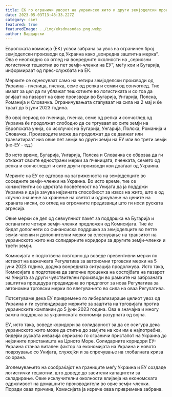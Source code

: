 ```yaml
---
title: ЕК го ограничи увозот на украинско жито и други земјоделски производи
date: 2023-05-03T13:48:33.227Z
category: свет
featured: true
featuredImage: ../img/eksdnasndas.png.webp
author: Вардарски
---
```


Европската комисија (ЕК) усвои забрана за увоз на ограничен број земјоделски производи од Украина како „вонредна заштитна мерка“. Ова е неопходно со оглед на вонредните околности на „сериозни логистички тешкотии во пет земји-членки на ЕУ“, меѓу кои и Бугарија, информираат од прес-службата на ЕК.

Мерките се однесуваат само на четири земјоделски производи од Украина - пченица, пченка, семе од репка и семки од сончоглед. Тие имаат за цел да ги ублажат тешкотиите во логистиката и со тоа да влијаат на пазарот на овие производи во Бугарија, Унгарија, Полска, Романија и Словачка. Ограничувањата стапуваат на сила на 2 мај и ќе траат до 5 јуни 2023 година.

Во овој период со пченица, пченка, семе од репка и сончоглед од Украина ќе продолжат слободно да се тргуваат во сите земји на Европската унија, со исклучок на Бугарија, Унгарија, Полска, Романија и Словачка. Производите може да продолжат да се движат или транзитираат низ овие пет земји во други земји на ЕУ или во трети земји (не-ЕУ - ед.)

Во исто време, Бугарија, Унгарија, Полска и Словачка се обврзаа да ги откажат своите еднострани мерки за пченицата, пченката, семето од репка и сончогледот и сите други производи кои доаѓаат од Украина.

Мерките на ЕУ се одговор на загриженоста на земјоделците во соседните земји-членки на Украина. Во исто време, тие се конзистентни со цврстата посветеност на Унијата да ја поддржи Украина и да ја зачува нејзината способност за извоз на жито, што е од клучно значење за хранење на светот и одржување на цените на храната ниски, со оглед на огромните предизвици што ги носи руската агресија.

Овие мерки се дел од севкупниот пакет за поддршка на Бугарија и останатите четири земји-членки предложен од Комисијата. Тие ќе бидат дополнети со финансиска поддршка за земјоделците во петте земји-членки и дополнителни мерки за олеснување на транзитот на украинското жито низ солидарните коридори за другите земји-членки и трети земји.

Комисијата е подготвена повторно да воведе превентивни мерки по истекот на важечката Регулатива за автономни трговски мерки на 5 јуни 2023 година, додека вонредната ситуација продолжува. Исто така, Комисијата е подготвена да започне проценка на состојбата на пазарот на Унијата за други чувствителни производи во рамките на забрзаната заштитна процедура предвидена во предлогот за нова Регулатива за автономни трговски мерки по влегувањето во сила на оваа Регулатива.

Потсетуваме дека ЕУ привремено го либерализираше целиот увоз од Украина и ги суспендираше мерките за заштита на трговијата против украинските компании до 5 јуни 2023 година. Ова е значајна и многу важна поддршка за украинската економија разурната од војна.

ЕУ, исто така, воведе коридори за солидарност за да се осигура дека украинското жито може да стигне до земјите на кои им е најпотребна, бидејќи руската инвазија сериозно го ограничи пристапот на Украина до нејзините пристаништа на Црното Море. Солидарните коридори ЕУ-Украина станаа витален фактор за економијата на Украина и новото поврзување со Унијата, служејќи и за спречување на глобалната криза со храна.

Зголемувањето на сообраќајот на границите меѓу Украина и ЕУ создаде логистички тешкотии, што доведе до заситени капацитети за складирање. Овие исклучителни околности влијаеја на економската одржливост на домашните производители во овие земји-членки. Поради оваа причина, Комисијата ја изрече оваа привремена забрана.
